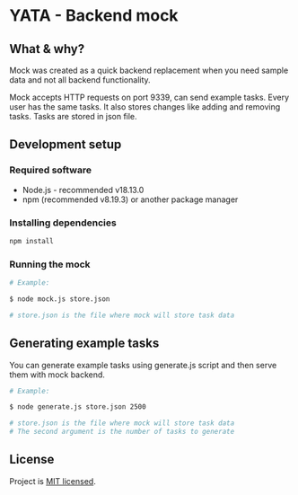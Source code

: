 # YATA - Backend mock

## What & why?

Mock was created as a quick backend replacement when you need sample data and not all backend functionality.

Mock accepts HTTP requests on port 9339, can send example tasks. Every user has the same tasks. It also stores changes like adding and removing tasks. Tasks are stored in json file.

## Development setup

### Required software

- Node.js - recommended v18.13.0
- npm (recommended v8.19.3) or another package manager

### Installing dependencies

```bash
npm install
```

### Running the mock

```bash
# Example:

$ node mock.js store.json

# store.json is the file where mock will store task data
```

## Generating example tasks

You can generate example tasks using generate.js script and then serve them with mock backend.

```bash
# Example:

$ node generate.js store.json 2500

# store.json is the file where mock will store task data
# The second argument is the number of tasks to generate
```

## License

Project is [MIT licensed](LICENSE).
